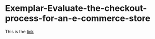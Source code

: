 # Exemplar-Evaluate-the-checkout-process-for-an-e-commerce-store

This is the [link](https://docs.google.com/document/d/1EDH4QDza682--Ea0Rv9CeRaEAlcNJthJKYLu4TfGoow/edit#heading=h.5lexve56zjit)
